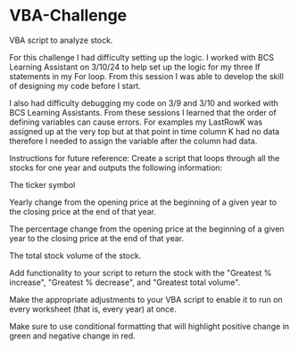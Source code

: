 # VBA-Challenge
VBA script to analyze stock.

For this challenge I had difficulty setting up the logic. I worked with BCS Learning Assistant on 3/10/24 to help set up the logic for my three If statements in my For loop. From this session I was able to develop the skill of designing my code before I start.

I also had difficulty debugging my code on 3/9 and 3/10 and worked with BCS Learning Assistants. From these sessions I learned that the order of defining variables can cause errors. For examples my LastRowK was assigned up at the very top but at that point in time column K had no data therefore I needed to assign the variable after the column had data.

Instructions for future reference:
Create a script that loops through all the stocks for one year and outputs the following information:

The ticker symbol

Yearly change from the opening price at the beginning of a given year to the closing price at the end of that year.

The percentage change from the opening price at the beginning of a given year to the closing price at the end of that year.

The total stock volume of the stock. 

Add functionality to your script to return the stock with the "Greatest % increase", 
"Greatest % decrease", and "Greatest total volume".

Make the appropriate adjustments to your VBA script to enable it to run on every worksheet (that is, every year) at once.

Make sure to use conditional formatting that will highlight positive change in green and negative change in red.